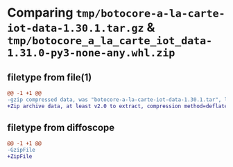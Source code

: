 # Comparing `tmp/botocore-a-la-carte-iot-data-1.30.1.tar.gz` & `tmp/botocore_a_la_carte_iot_data-1.31.0-py3-none-any.whl.zip`

## filetype from file(1)

```diff
@@ -1 +1 @@
-gzip compressed data, was "botocore-a-la-carte-iot-data-1.30.1.tar", last modified: Thu Jul  6 01:45:04 2023, max compression
+Zip archive data, at least v2.0 to extract, compression method=deflate
```

## filetype from diffoscope

```diff
@@ -1 +1 @@
-GzipFile
+ZipFile
```

